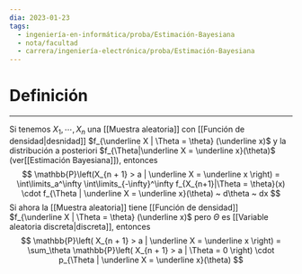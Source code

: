 ```yaml
---
dia: 2023-01-23
tags:
  - ingeniería-en-informática/proba/Estimación-Bayesiana
  - nota/facultad
  - carrera/ingeniería-electrónica/proba/Estimación-Bayesiana
---
```

# Definición
---
Si tenemos $X_1, \cdots, X_n$ una [[Muestra aleatoria]] con [[Función de densidad|desnidad]] $f_{\underline X | \Theta = \theta} (\underline x)$ y la distribución a posteriori $f_{\Theta|\underline X = \underline x}(\theta)$ (ver[[Estimación Bayesiana]]), entonces $$ \mathbb{P}\left(X_{n + 1} > a | \underline X = \underline x \right) = \int\limits_a^\infty \int\limits_{-\infty}^\infty f_{X_{n+1}|\Theta = \theta}(x) \cdot f_{\Theta | \underline X = \underline x}(\theta) ~ d\theta ~ dx $$
Si ahora la [[Muestra aleatoria]] tiene [[Función de densidad]] $f_{\underline X | \Theta = \theta} (\underline x)$ pero $\Theta$ es [[Variable aleatoria discreta|discreta]], entonces $$ 
\mathbb{P}\left( X_{n + 1} > a | \underline X = \underline x \right) = \sum_\theta \mathbb{P}\left( X_{n + 1} > a | \Theta = 0 \right) \cdot p_{\Theta | \underline X = \underline x}(\theta) $$
